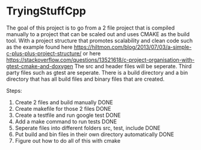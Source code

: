 # TryingStuffCpp
The goal of this project is to go from a 2 file project that is compiled manually to a project that can be scaled out and uses CMAKE as the build tool. With a project structure that promotes scalability and clean code such as the example found here https://hiltmon.com/blog/2013/07/03/a-simple-c-plus-plus-project-structure/ or here https://stackoverflow.com/questions/13521618/c-project-organisation-with-gtest-cmake-and-doxygen
The src and header files will be seperate. Third party files such as gtest are seperate. There is a build directory and a bin directory that has all build files and binary files that are created.

Steps:
 1. Create 2 files and build manually                                   DONE
 2. Create makefile for those 2 files                                   DONE
 3. Create a testfile and run google test                               DONE
 4. Add a make command to run tests                                     DONE
 5. Seperate files into different folders src, test, include            DONE
 6. Put build and bin files in their own directory automatically        DONE
 7. Figure out how to do all of this with cmake
